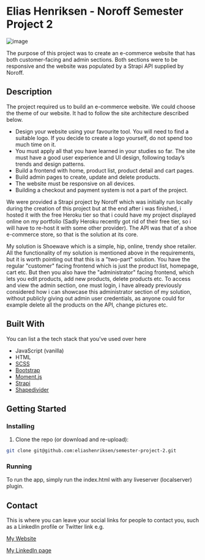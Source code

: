 # Elias Henriksen - Noroff Semester Project 2

![image](https://eliashenriksen.no/images/projects/semesterproject2/semesterproject2.png)

The purpose of this project was to create an e-commerce website that has both customer-facing and admin sections. Both sections were to be responsive and the website was populated by a Strapi API supplied by Noroff.

## Description

The project required us to build an e-commerce website. We could choose the theme of our website. It had to follow the site architecture described below.

- Design your website using your favourite tool. You will need to find a suitable logo. If you decide to create a logo yourself, do not spend too much time on it.
- You must apply all that you have learned in your studies so far. The site must have a good user experience and UI design, following today’s trends and design patterns.
- Build a frontend with home, product list, product detail and cart pages.
- Build admin pages to create, update and delete products.
- The website must be responsive on all devices.
- Building a checkout and payment system is not a part of the project.

We were provided a Strapi project by Noroff which was initially run locally during the creation of this project but at the end after i was finished, i hosted it with the free Heroku tier so that i could have my project displayed online on my portfolio (Sadly Heroku recently got rid of their free tier, so i will have to re-host it with some other provider). The API was that of a shoe e-commerce store, so that is the solution at its core.

My solution is Shoewave which is a simple, hip, online, trendy shoe retailer. All the functionality of my solution is mentioned above in the requirements, but it is worth pointing out that this is a "two-part" solution. You have the regular "customer" facing frontend which is just the product list, homepage, cart etc. But then you also have the "administrator" facing frontend, which lets you edit products, add new products, delete products etc. To access and view the admin section, one must login, i have already previously considered how i can showcase this administrator section of my solution, without publicly giving out admin user credentials, as anyone could for example delete all the products on the API, change pictures etc.

## Built With

You can list a the tech stack that you've used over here

- JavaScript (vanilla)
- HTML
- [SCSS](https://sass-lang.com/)
- [Bootstrap](https://getbootstrap.com)
- [Moment.js](https://momentjs.com/)
- [Strapi](https://strapi.io/)
- [Shapedivider](https://www.shapedivider.app/)

## Getting Started

### Installing

1. Clone the repo (or download and re-upload):

```bash
git clone git@github.com:eliashenriksen/semester-project-2.git
```

### Running

To run the app, simply run the index.html with any liveserver (localserver) plugin.

## Contact

This is where you can leave your social links for people to contact you, such as a LinkedIn profile or Twitter link e.g.

[My Website](https://www.eliashenriksen.no)

[My LinkedIn page](https://www.linkedin.com/in/elias-henriksen-450244223/)
